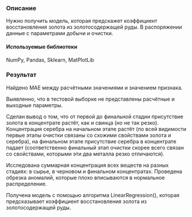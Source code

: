 ### Описание
Нужно получить модель, которая предскажет коэффициент восстановления золота из золотосодержащей руды. В распоряжении данные с параметрами добычи и очистки.

#### Используемые библиотеки
NumPy, Pandas, Sklearn, MatPlotLib

### Результат
Найдено MAE между расчётными значениями и значением признака.

Выявленно, что в тестовой выборке не представлены расчётные и выходные параметры.

Сделан вывод о том, что от первой до финальной стадии присутствие золота в концентрате растёт, как и свинца (но не так резко). Концентрация серебра на начальном этапе растёт (по всей видимости первые этапы очистки связаны со схожими свойствами золота и серебра), на финальном этапе присутствие серебра в концентрате падает (соответственно финальный этап очистки скорее всего связан со свойствами, которыми эти два металла резко отличаются).

Исследована суммарная концентрация всех веществ на разных стадиях: в сырье, в черновом и финальном концентратах. Проведена обрезка аномалий, которые плохо вписываются в нормальное распределение.

Получена модель с помощью алгоритма LinearRegression(), которая предсказывает коэффициент восстановления золота из золотосодержащей руды. 
